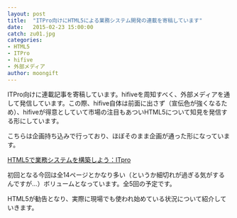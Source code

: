 ```yaml
---
layout: post
title:  "ITPro向けにHTML5による業務システム開発の連載を寄稿しています"
date:   2015-02-23 15:00:00
catch: zu01.jpg
categories:
- HTML5
- ITPro
- hifive
- 外部メディア
author: moongift
---
```


ITPro向けに連載記事を寄稿しています。hifiveを周知すべく、外部メディアを通して発信しています。この際、hifive自体は前面に出さず（宣伝色が強くなるため）、hifiveが得意としていて市場の注目もあついHTML5について知見を発信する形にしています。

こちらは企画持ち込みで行っており、ほぼそのまま企画が通った形になっています。

[HTML5で業務システムを構築しよう：ITpro](http://itpro.nikkeibp.co.jp/atcl/column/14/121100125/?TOC=1)

初回となる今回は全14ページとかなり多い（というか細切れが過ぎる気がするんですが…）ボリュームとなっています。全5回の予定です。

HTML5が勧告となり、実際に現場でも使われ始めている状況について紹介していきます。
